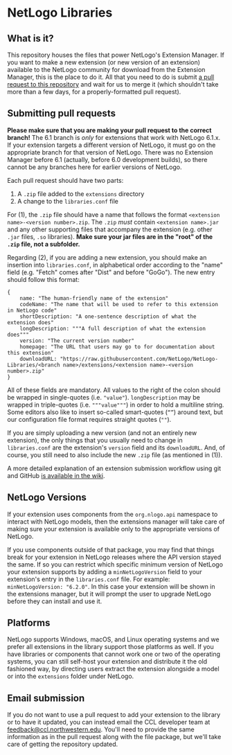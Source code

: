 # NetLogo Libraries

## What is it?

This repository houses the files that power NetLogo's Extension Manager.  If you want to make a new extension (or new version of an extension) available to the NetLogo community for download from the Extension Manager, this is the place to do it.  All that you need to do is submit [a pull request to this repository](https://github.com/NetLogo/NetLogo-Libraries/compare) and wait for us to merge it (which shouldn't take more than a few days, for a properly-formatted pull request).

## Submitting pull requests

**Please make sure that you are making your pull request to the correct branch!**  The 6.1 branch is *only* for extensions that work with NetLogo 6.1.x.  If your extension targets a different version of NetLogo, it must go on the appropriate branch for that version of NetLogo.  There was no Extension Manager before 6.1 (actually, before 6.0 development builds), so there cannot be any branches here for earlier versions of NetLogo.

Each pull request should have two parts:

  1. A `.zip` file added to the `extensions` directory
  2. A change to the `libraries.conf` file

For (1), the `.zip` file should have a name that follows the format `<extension name>-<version number>.zip`.  The `.zip` *must* contain `<extension name>.jar` and any other supporting files that accompany the extension (e.g. other `.jar` files, `.so` libraries).  **Make sure your jar files are in the "root" of the `.zip` file, not a subfolder.**

Regarding (2), if you are adding a new extension, you should make an insertion into `libraries.conf`, in alphabetical order according to the "name" field (e.g. "Fetch" comes after "Dist" and before "GoGo").  The new entry should follow this format:

```
{
    name: "The human-friendly name of the extension"
    codeName: "The name that will be used to refer to this extension in NetLogo code"
    shortDescription: "A one-sentence description of what the extension does"
    longDescription: """A full description of what the extension does"""
    version: "The current version number"
    homepage: "The URL that users may go to for documentation about this extension"
    downloadURL: "https://raw.githubusercontent.com/NetLogo/NetLogo-Libraries/<branch name>/extensions/<extension name>-<version number>.zip"
}
```

All of these fields are mandatory.  All values to the right of the colon should be wrapped in single-quotes (i.e. `"value"`).  `longDescription` may be wrapped in triple-quotes (i.e. `"""value"""`) in order to hold a multiline string.  Some editors also like to insert so-called smart-quotes (`“”`) around text, but our configuration file format requires straight quotes (`""`).

If you are simply uploading a new version (and not an entirely new extension), the only things that you usually need to change in `libraries.conf` are the extension's `version` field and its `downloadURL`.  And, of course, you still need to also include the new `.zip` file (as mentioned in (1)).

A more detailed explanation of an extension submission workflow using git and GitHub [is available in the wiki](https://github.com/NetLogo/NetLogo-Libraries/wiki/Submission-workflow).

## NetLogo Versions

If your extension uses components from the `org.nlogo.api` namespace to interact with NetLogo models, then the extensions manager will take care of making sure your extension is available only to the appropriate versions of NetLogo.

If you use components outside of that package, you may find that things break for your extension in NetLogo releases where the API version stayed the same.  If so you can restrict which specific minimum version of NetLogo your extension supports by adding a `minNetLogoVersion` field to your extension's entry in the `libraries.conf` file.  For example: `minNetLogoVersion: "6.2.0"`.  In this case your extension will be shown in the extensions manager, but it will prompt the user to upgrade NetLogo before they can install and use it.

## Platforms

NetLogo supports Windows, macOS, and Linux operating systems and we prefer all extensions in the library support those platforms as well.  If you have libraries or components that cannot work one or two of the operating systems, you can still self-host your extension and distribute it the old fashioned way, by directing users extract the extension alongside a model or into the `extensions` folder under NetLogo.

## Email submission

If you do not want to use a pull request to add your extension to the library or to have it updated, you can instead email the CCL developer team at feedback@ccl.northwestern.edu.  You'll need to provide the same information as in the pull request along with the file package, but we'll take care of getting the repository updated.
